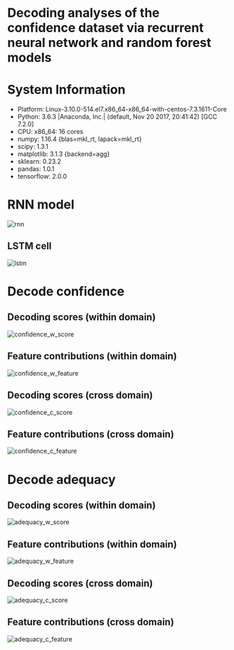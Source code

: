 # Decoding analyses of the confidence dataset via recurrent neural network and random forest models

# System Information
- Platform:      Linux-3.10.0-514.el7.x86_64-x86_64-with-centos-7.3.1611-Core
- Python:        3.6.3 |Anaconda, Inc.| (default, Nov 20 2017, 20:41:42)  [GCC 7.2.0]
- CPU:           x86_64: 16 cores
- numpy:         1.16.4 {blas=mkl_rt, lapack=mkl_rt}
- scipy:         1.3.1
- matplotlib:    3.1.3 {backend=agg}
- sklearn:       0.23.2
- pandas:        1.0.1
- tensorflow:    2.0.0

# RNN model
![rnn](https://github.com/nmningmei/decoding_confidence_dataset/blob/main/figures/RNN%20model%20confidence%20database.jpg)

## LSTM cell
![lstm](https://github.com/nmningmei/decoding_confidence_dataset/blob/main/figures/external-content.duckduckgo.com.jpg)

# Decode confidence
## Decoding scores (within domain)
![confidence_w_score](https://github.com/nmningmei/decoding_confidence_dataset/blob/main/figures/confidence/LOO_compare_RNN_RF/RNN%20vs%20RF%20LOO.jpeg)

## Feature contributions (within domain)
![confidence_w_feature](https://github.com/nmningmei/decoding_confidence_dataset/blob/main/figures/confidence/LOO_compare_RNN_RF/RNN%20vs%20RF%20features.jpeg)

## Decoding scores (cross domain)
![confidence_c_score](https://github.com/nmningmei/decoding_confidence_dataset/blob/main/figures/confidence/CD/cross%20domain%20decoding%20scores.jpeg)

## Feature contributions (cross domain)
![confidence_c_feature](https://github.com/nmningmei/decoding_confidence_dataset/blob/main/figures/confidence/CD/hidden%20states%20of%20time%20steps.jpeg)

# Decode adequacy
## Decoding scores (within domain)
![adequacy_w_score](https://github.com/nmningmei/decoding_confidence_dataset/blob/main/figures/adequacy/LOO_compare_RNN_RF/RNN%20vs%20RF%20LOO.jpeg)

## Feature contributions (within domain)
![adequacy_w_feature](https://github.com/nmningmei/decoding_confidence_dataset/blob/main/figures/adequacy/LOO_compare_RNN_RF/RNN%20vs%20RF%20features.jpeg)

## Decoding scores (cross domain)
![adequacy_c_score](https://github.com/nmningmei/decoding_confidence_dataset/blob/main/figures/adequacy/CD/cross%20domain%20decoding%20scores.jpeg)

## Feature contributions (cross domain)
![adequacy_c_feature](https://github.com/nmningmei/decoding_confidence_dataset/blob/main/figures/adequacy/CD/hidden%20states%20of%20time%20steps.jpeg)
